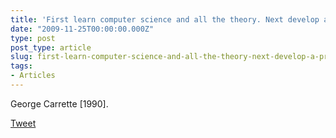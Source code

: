 ```yaml
---
title: 'First learn computer science and all the theory. Next develop a programming style. Then forget all that and just hack.'
date: "2009-11-25T00:00:00.000Z"
type: post 
post_type: article
slug: first-learn-computer-science-and-all-the-theory-next-develop-a-programming-style-then-forget-all-that-and-just-hack
tags: 
- Articles
---
```

George Carrette [1990].

<div style="">
  <a href="http://twitter.com/share" class="twitter-share-button" data-count="horizontal" data-text="First learn computer science and all the theory. Next develop a programming style. Then forget all that and just hack." data-url="http://brandontreb.com/first-learn-computer-science-and-all-the-theory-next-develop-a-programming-style-then-forget-all-that-and-just-hack"  data-via="brandontreb" data-related="brandontreb:">Tweet</a>
</div>